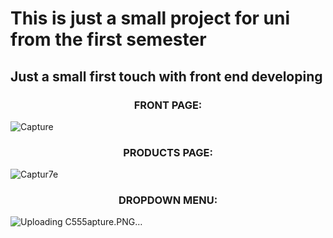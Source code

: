 # This is just a small project for uni from the first semester 

## Just a small first touch with front end developing


### <p align="center">FRONT PAGE:</p>
![Capture](https://github.com/AlexGrigoratos/AstroProtein/assets/159578904/acc2b674-4d63-4a06-a1dd-a59612cc58a6)
### <p align="center">PRODUCTS PAGE:</p>
![Captur7e](https://github.com/AlexGrigoratos/AstroProtein/assets/159578904/ea0025dd-d4ad-49e4-8fbd-3084d84caf4c)
### <p align="center">DROPDOWN MENU:</p>
![Uploading C555apture.PNG…]()
